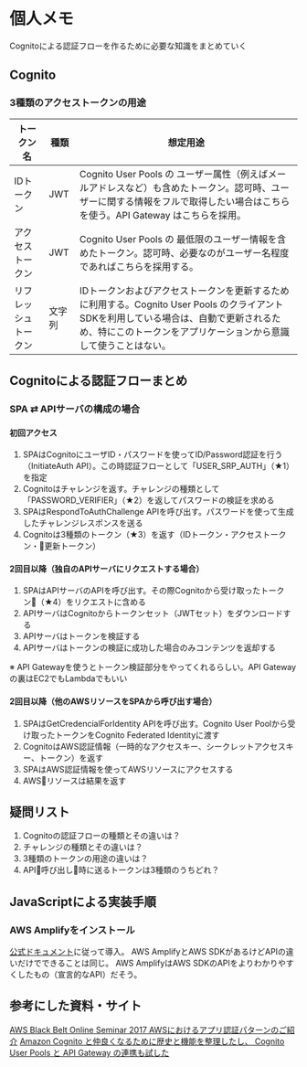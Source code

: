 # 個人メモ
Cognitoによる認証フローを作るために必要な知識をまとめていく

## Cognito
### 3種類のアクセストークンの用途
|トークン名	| 種類 | 想定用途|
| --- | --- | --- |
| IDトークン | JWT | Cognito User Pools の ユーザー属性（例えばメールアドレスなど）も含めたトークン。認可時、ユーザーに関する情報をフルで取得したい場合はこちらを使う。API Gateway はこちらを採用。 |
| アクセストークン | JWT | Cognito User Pools の 最低限のユーザー情報を含めたトークン。認可時、必要なのがユーザー名程度であればこちらを採用する。 |
| リフレッシュトークン | 文字列 |	IDトークンおよびアクセストークンを更新するために利用する。Cognito User Pools のクライアントSDKを利用している場合は、自動で更新されるため、特にこのトークンをアプリケーションから意識して使うことはない。 |

## Cognitoによる認証フローまとめ
### SPA ⇄ APIサーバの構成の場合
#### 初回アクセス
1. SPAはCognitoにユーザID・パスワードを使ってID/Password認証を行う（InitiateAuth API）。この時認証フローとして「USER_SRP_AUTH」（★1）を指定
2. Cognitoはチャレンジを返す。チャレンジの種類として「PASSWORD_VERIFIER」（★2）を返してパスワードの検証を求める
3. SPAはRespondToAuthChallenge APIを呼び出す。パスワードを使って生成したチャレンジレスポンスを送る
4. Cognitoは3種類のトークン（★3）を返す（IDトークン・アクセストークン・更新トークン）

#### 2回目以降（独自のAPIサーバにリクエストする場合）
1. SPAはAPIサーバのAPIを呼び出す。その際Cognitoから受け取ったトークン（★4）をリクエストに含める
2. APIサーバはCognitoからトークンセット（JWTセット）をダウンロードする
3. APIサーバはトークンを検証する
4. APIサーバはトークンの検証に成功した場合のみコンテンツを返却する

※ API Gatewayを使うとトークン検証部分をやってくれるらしい。API Gatewayの裏はEC2でもLambdaでもいい

#### 2回目以降（他のAWSリソースをSPAから呼び出す場合）
1. SPAはGetCredencialForIdentity APIを呼び出す。Cognito User Poolから受け取ったトークンをCognito Federated Identityに渡す
2. CognitoはAWS認証情報（一時的なアクセスキー、シークレットアクセスキー、トークン）を返す
3. SPAはAWS認証情報を使ってAWSリソースにアクセスする
4. AWSリソースは結果を返す

## 疑問リスト
1. Cognitoの認証フローの種類とその違いは？
2. チャレンジの種類とその違いは？
3. 3種類のトークンの用途の違いは？
4. API呼び出し時に送るトークンは3種類のうちどれ？

## JavaScriptによる実装手順
### AWS Amplifyをインストール
[公式ドキュメント](https://aws-amplify.github.io/docs/js/start)に従って導入。
AWS AmplifyとAWS SDKがあるけどAPIの違いだけでできることは同じ。
AWS AmplifyはAWS SDKのAPIをよりわかりやすくしたもの（宣言的なAPI）だそう。

## 参考にした資料・サイト
[AWS Black Belt Online Seminar 2017 AWSにおけるアプリ認証パターンのご紹介](https://www.slideshare.net/AmazonWebServicesJapan/aws-black-belt-online-seminar-2017-aws-80642202)
[Amazon Cognito と仲良くなるために歴史と機能を整理したし、 Cognito User Pools と API Gateway の連携も試した](https://dev.classmethod.jp/server-side/serverless/amazon-cognito-api-gateway-idtoken/)
